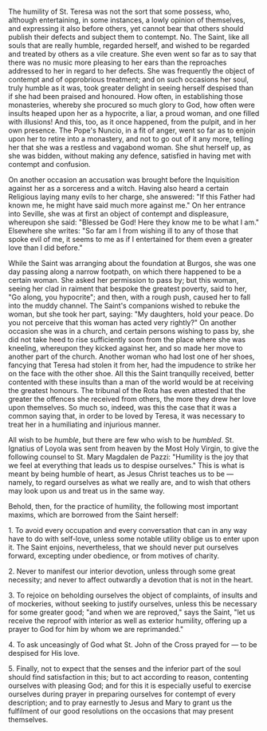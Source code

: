
The humility of St. Teresa was not the sort that some possess, who, although entertaining, in some instances, a lowly opinion of themselves, and expressing it also before others, yet cannot bear that others should publish their defects and subject them to contempt. No. The Saint, like all souls that are really humble, regarded herself, and wished to be regarded and treated by others as a vile creature. She even went so far as to say that there was no music more pleasing to her ears than the reproaches addressed to her in regard to her defects. She was frequently the object of contempt and of opprobrious treatment; and on such occasions her soul, truly humble as it was, took greater delight in seeing herself despised than if she had been praised and honoured. How often, in establishing those monasteries, whereby she procured so much glory to God, how often were insults heaped upon her as a hypocrite, a liar, a proud woman, and one filled with illusions! And this, too, as it once happened, from the pulpit, and in her own presence. The Pope\'s Nuncio, in a fit of anger, went so far as to enjoin upon her to retire into a monastery, and not to go out of it any more, telling her that she was a restless and vagabond woman. She shut herself up, as she was bidden, without making any defence, satisfied in having met with contempt and confusion.

On another occasion an accusation was brought before the Inquisition against her as a sorceress and a witch. Having also heard a certain Religious laying many evils to her charge, she answered: \"If this Father had known me, he might have said much more against me.\" On her entrance into Seville, she was at first an object of contempt and displeasure, whereupon she said: \"Blessed be God! Here they know me to be what I am.\" Elsewhere she writes: \"So far am I from wishing ill to any of those that spoke evil of me, it seems to me as if I entertained for them even a greater love than I did before.\"

While the Saint was arranging about the foundation at Burgos, she was one day passing along a narrow footpath, on which there happened to be a certain woman. She asked her permission to pass by; but this woman, seeing her clad in raiment that bespoke the greatest poverty, said to her, \"Go along, you hypocrite\"; and then, with a rough push, caused her to fall into the muddy channel. The Saint\'s companions wished to rebuke the woman, but she took her part, saying: \"My daughters, hold your peace. Do you not perceive that this woman has acted very rightly?\" On another occasion she was in a church, and certain persons wishing to pass by, she did not take heed to rise sufficiently soon from the place where she was kneeling, whereupon they kicked against her, and so made her move to another part of the church. Another woman who had lost one of her shoes, fancying that Teresa had stolen it from her, had the impudence to strike her on the face with the other shoe. All this the Saint tranquilly received, better contented with these insults than a man of the world would be at receiving the greatest honours. The tribunal of the Rota has even attested that the greater the offences she received from others, the more they drew her love upon themselves. So much so, indeed, was this the case that it was a common saying that, in order to be loved by Teresa, it was necessary to treat her in a humiliating and injurious manner.

All wish to be *humble*, but there are few who wish to be *humbled*. St. Ignatius of Loyola was sent from heaven by the Most Holy Virgin, to give the following counsel to St. Mary Magdalen de Pazzi: \"Humility is the joy that we feel at everything that leads us to despise ourselves.\" This is what is meant by being humble of heart, as Jesus Christ teaches us to be — namely, to regard ourselves as what we really are, and to wish that others may look upon us and treat us in the same way.

Behold, then, for the practice of humility, the following most important maxims, which are borrowed from the Saint herself:

1\. To avoid every occupation and every conversation that can in any way have to do with self-love, unless some notable utility oblige us to enter upon it. The Saint enjoins, nevertheless, that we should never put ourselves forward, excepting under obedience, or from motives of charity.

2\. Never to manifest our interior devotion, unless through some great necessity; and never to affect outwardly a devotion that is not in the heart.

3\. To rejoice on beholding ourselves the object of complaints, of insults and of mockeries, without seeking to justify ourselves, unless this be necessary for some greater good; \"and when we are reproved,\" says the Saint, \"let us receive the reproof with interior as well as exterior humility, offering up a prayer to God for him by whom we are reprimanded.\"

4\. To ask unceasingly of God what St. John of the Cross prayed for — to be despised for His love.

5\. Finally, not to expect that the senses and the inferior part of the soul should find satisfaction in this; but to act according to reason, contenting ourselves with pleasing God; and for this it is especially useful to exercise ourselves during prayer in preparing ourselves for contempt of every description; and to pray earnestly to Jesus and Mary to grant us the fulfilment of our good resolutions on the occasions that may present themselves.

